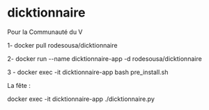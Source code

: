# dicktionnaire


Pour la Communauté du V

1- docker pull rodesousa/dicktionnaire

2- docker run --name dicktionnaire-app -d rodesousa/dicktionnaire

3 - docker exec -it dicktionnaire-app bash pre_install.sh

La fête :

docker exec -it dicktionnaire-app ./dicktionnaire.py
